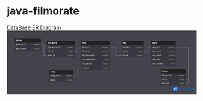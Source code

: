 # java-filmorate
DataBase ER Diagram
![Image alt](https://github.com/NarutoBabaeva/java-filmorate/blob/main/ER%20diagram.png)
